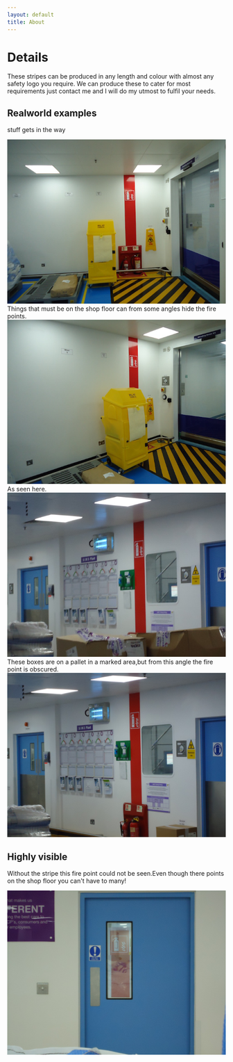 ```yaml
---
layout: default
title: About
---
```



# Details

These stripes can be produced in any length and colour with almost any safety logo you require. We can produce these to cater for most requirements just contact me and I will do my utmost to fulfil your needs.

## Realworld examples

stuff gets in the way 

![placeholder](../img/spillbox2.jpg "Spillage box in front of extinguisher")
Things that must be on the shop floor can from some angles hide the fire points.
![placeholder](../img/spillbox1.jpg "Spillage box in front of extinguisher")
As seen here.
![placeholder](../img/cardboard.jpg "Cardboard box in front of extinguisher")
These boxes are on a pallet in a marked area,but from this angle the fire point is obscured.
![placeholder](../img/visibility2.jpg "box in frno ont of extinguisher")

## Highly visible

Without the stripe this fire point could not be seen.Even though there points on the shop floor you can't have to many!

![placeholder](../img/visibility1.jpg "Even behind door")






